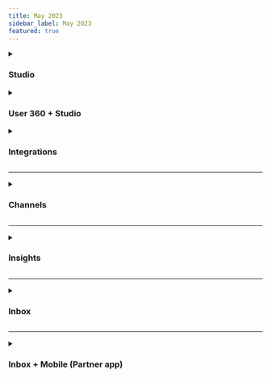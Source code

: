 ```yaml
---
title: May 2023
sidebar_label: May 2023
featured: true
---
```


<details>
<summary>

### Studio

</summary>


| New features | Description |
| -------- | -------- |
|  **Simplify the process of designing customer interactions with Dynamic chat node** | Just input the desired tasks into the node, and it will automatically engage in the corresponding conversation with customers, eliminating the need to create separate flows and nodes for each interaction. <br/> <br/>**This feature is activated upon request.**|
| **Seamless bot creation in minutes with Zero Setup** | You can now effortlessly generate a bot by just providing your website link and supporting files. This bot will be able to handle address customer queries. <br/> <br/>[Learn more](https://docs.yellow.ai/docs/platform_concepts/studio/kb/overview)|       
    
</details>
    

    
<details>
<summary>

### User 360 + Studio

</summary>


| New features | Description |
| -------- | -------- |
|  **Nudge userIds with User idenitfication flow** | The flow identifies bot users before starting a conversation by capturing their unique identifier (userId) at the beginning. This is crucial for a personalized and engaging user experience.|
      
    
</details>

 
 <details>
<summary>

### Integrations

</summary>


| New features | Description |
| -------- | -------- |
|  **Introducing Google Playstore integration** |  Yellow.ai integrates with Google Play Store, enabling agents to effectively address and respond to user reviews received for their apps.|
      
    
</details>

----

 <details>
<summary>

### Channels

</summary>


| New features | Description |
| ------------ | ----------- |
|  **Introducing Apple Buisiness Chat** |  Apple Business Chat in yellow.ai allows seamless customer interactions. Users can acknowledge order confirmations via text, while agents can send useful images. The bot provides helpful videos and order receipt files, making it easier for users to respond with Quick Reply. <br/><br/> [Learn more](https://docs.yellow.ai/docs/platform_concepts/channelConfiguration/abc)|
|  **Introducing Facebook workplace** |  Yellow.ai facilitates the **Facebook Workplace** channel, offering employees the ability to apply for leave, receive feedback from managers, request device changes, check Jira ticket statuses, and access onboarding guides. This powerful collaboration platform simplifies administrative tasks, enhances communication, and promotes productivity within organizations. <br/><br/> [Learn more](https://docs.yellow.ai/docs/platform_concepts/channelConfiguration/fb-workplace)|
|  **Effortless communication with speech-to-text (STT) in the Chat Widget** |  Speech-to-Text (STT) in the Chat Widget converts spoken words into text, enabling the chatbot to understand user queries and respond accordingly. STT saves time by eliminating the need for typing and improves intent interpretation compared to text-based messages. <br/><br/> [Learn more](https://docs.yellow.ai/docs/platform_concepts/channelConfiguration/speech-to-text#enable-stt-in-your-chatbot)|

 
    
| Enhancements | Description |
| -------- | -------- |
|  **Enhance user experience with auto language adaptation** |  The chat widget can now dynamically adjust text based on the user's language preference, supporting multiple languages for placeholder texts, tooltips, and time stamps. <br/><br/>[Learn more](https://docs.yellow.ai/docs/platform_concepts/channelConfiguration/chat-widget-localization)|
|  **Tailor the bot's appearance** |  Customize the way the chat widget looks using the widget panel. <br/><br/> [Learn more](https://docs.yellow.ai/docs/platform_concepts/channelConfiguration/web-widget#2-customize-chat-widget)|
|  **Curate the bot's debut with Initial state** | Define the chatbot's appearance for new users. <br/><br/> [Learn more](https://docs.yellow.ai/docs/platform_concepts/channelConfiguration/web-widget#21-customize-bot-look--feel-design)|
|  **Elevate user experience through interactive summary cards** |  The chat widget has summary cards that deliver precise information, feedback options (👍 and 👎), and reference links. These visually appealing cards enrich the user experience by presenting relevant information in a concise format, covering product details, user inquiries, and interaction information. <br/><br/> [Learn more](https://docs.yellow.ai/docs/platform_concepts/channelConfiguration/summary-card)|
|  **Notification sounds for bot and user messages** |   The chat widget alerts users with sound notifications for new messages from bots or agents. Customize your experience by enabling or disabling message sounds in the Settings section. <br/><br/> [Learn more](https://docs.yellow.ai/docs/platform_concepts/channelConfiguration/chat-widget-notification)|
|  **Send descriptive messages in one go using multiline input** |  Enable Multi-line input to enter text in multiple lines. Once enabled, pressing the enter key will move the cursor to the next line instead of sending the message. <br/><br/> [Learn more](https://docs.yellow.ai/docs/platform_concepts/channelConfiguration/web-widget#23-configure-bot-features-other-settings)|
    
</details>

----



 <details>
<summary>

### Insights

</summary>


| Enhancements | Description |
| -------- | -------- |
|  **Introduced two new access control roles** |  1.  **Insights (Analytics)** - This role can access all standard analytics, monitor bot health, track user journeys and goals.<br/> <br/>2. **Insights (Admin**) - This role will have access to all available data and analytics.<br/><br/>[Learn more](https://docs.yellow.ai/docs/platform_concepts/growth/introductiontoinsights#2-manage-access-and-permission-to-insights)|
|  **Unlock powerful data insights with Data explorer advanced analytics** |  Perform arithmetic operations on aggregated columns with **Formula Columns** and customize report structure through **Pivot Tables**.<br/><br/>[Learn more](https://docs.yellow.ai/docs/platform_concepts/growth/dataexplorer/savedreportsactions#4-add-a-formula-column-to-a-report)|
|  **Export User 360 data to a third-Party system for enhanced data utilization** |  You can export user 360 data on to external system via data ops.<br/><br/>[Learn more](https://docs.yellow.ai/docs/platform_concepts/growth/dataops#1-data-export)|
|  **New playstore filter to filter insights data** |  You can filter insights data for the play store channel via **Insights > Overview > All channels**.|
|  **Refine insights with Play Store filter** |  You can find knowledgebase analytics on Data Explorer> Default tables.<br/><br/>[Learn more](https://docs.yellow.ai/docs/platform_concepts/growth/dataexplorer/defaulttables#1-types-of-default-tables)|      
    
</details>

-----

 <details>
<summary>

### Inbox

</summary>


| Enhancements | Description |
| -------- | -------- |
|  **Streamline field access** | You can easily rearrange essential 5-7 custom fields on the **Settings** page. By positioning them at the top of the list on the My Chats page, agents gain quick access and eliminate the need to scroll through irrelevant fields.<br/><br/>[Learn more](https://docs.yellow.ai/docs/platform_concepts/inbox/inbox-settings/workflows/chat_custom_fields#re-order-custom-fields-as-per-their-priority)|
|  **Unlock valuable insights on Knowledgebase data** |  Access and analyze your knowledge base data effortlessly through the Data Explorer. Uncover valuable insights and make informed decisions based on your knowledge base analytics.<br/><br/>[Learn more](https://docs.yellow.ai/docs/platform_concepts/growth/dataexplorer/defaulttables#1-types-of-default-tables)|
|  **Enhanced performance and scalability** |  Latest update targets reported performance issues on the MyChats Page. The speed and responisiveness have been inproved.|
|**Enhanced communication control**|Agents are restricted from directly responding to customers, allowing only internal notes.<br/><br/>[Learn more](https://docs.yellow.ai/docs/platform_concepts/inbox/inbox-settings/team/agents#-2-configure-chat-screen-ui-for-agents)  
    
</details>

-----

  <details>
<summary>

### Inbox + Mobile (Partner app)

</summary>


| Enhancements | Description |
| -------- | -------- |
|  **Support to view Whatsapp list messages** | Users can view Whatsapp list messages within the app.|
|  **Image and text display for WhatsApp messages** |  Users can easily view both the image and accompanying text as a single, unified message within the app.|
|  **Reference message display enhancement** |  Similar to regular WhatsApp, agents can now view the message to which the customer replied, enabling more effective and meaningful conversations.|
|  **Send approved templates** | You can now send pre-approved templates after the 24-hour window of active conversation ends. This enables continued communication and compliance with WhatsApp policies.|
    
</details>


